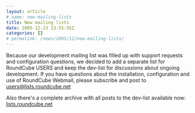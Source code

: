 ```yaml
---
layout: article
# name: new-mailing-lists
title: New mailing lists
date: 2005-12-23 13:55:55Z
categories: []
# permalink: /news/2005/12/new-mailing-lists/
---
```

Because our development mailing list was filled up with support requests and configuration questions, we decided to add a separate list for RoundCube USERS and keep the dev-list for discussions about ongoing development. If you have questions about the installation, configuration and use of RoundCube Webmail, please subscribe and post to users@lists.roundcube.net

Also there's a complete archive with all posts to the dev-list available now: [lists.roundcube.net](https://lists.roundcube.net)

